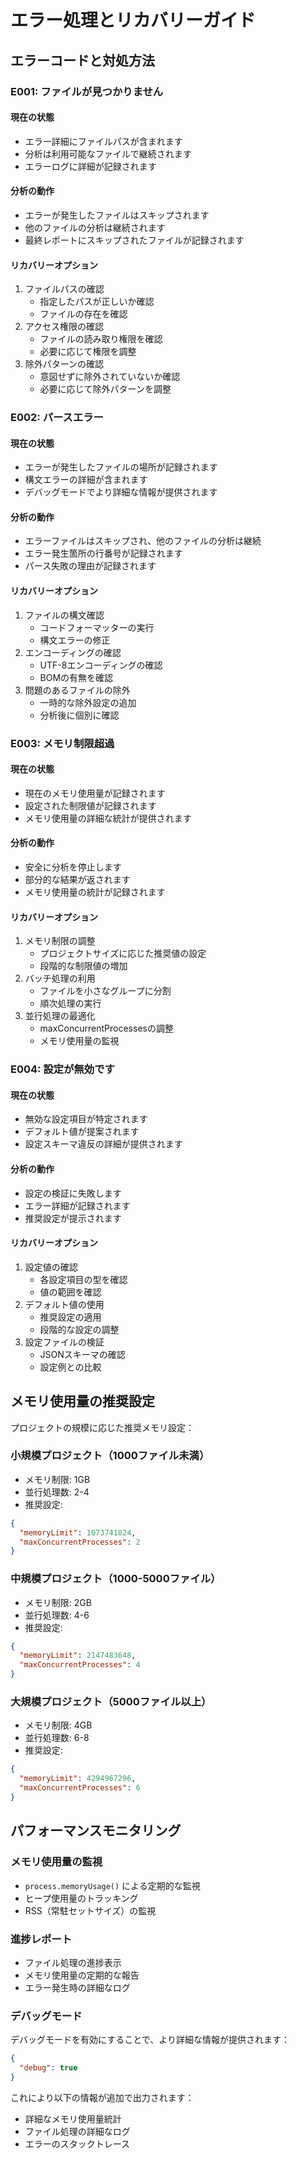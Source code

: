 # エラー処理とリカバリーガイド

## エラーコードと対処方法

### E001: ファイルが見つかりません
#### 現在の状態
- エラー詳細にファイルパスが含まれます
- 分析は利用可能なファイルで継続されます
- エラーログに詳細が記録されます

#### 分析の動作
- エラーが発生したファイルはスキップされます
- 他のファイルの分析は継続されます
- 最終レポートにスキップされたファイルが記録されます

#### リカバリーオプション
1. ファイルパスの確認
   - 指定したパスが正しいか確認
   - ファイルの存在を確認
2. アクセス権限の確認
   - ファイルの読み取り権限を確認
   - 必要に応じて権限を調整
3. 除外パターンの確認
   - 意図せずに除外されていないか確認
   - 必要に応じて除外パターンを調整

### E002: パースエラー
#### 現在の状態
- エラーが発生したファイルの場所が記録されます
- 構文エラーの詳細が含まれます
- デバッグモードでより詳細な情報が提供されます

#### 分析の動作
- エラーファイルはスキップされ、他のファイルの分析は継続
- エラー発生箇所の行番号が記録されます
- パース失敗の理由が記録されます

#### リカバリーオプション
1. ファイルの構文確認
   - コードフォーマッターの実行
   - 構文エラーの修正
2. エンコーディングの確認
   - UTF-8エンコーディングの確認
   - BOMの有無を確認
3. 問題のあるファイルの除外
   - 一時的な除外設定の追加
   - 分析後に個別に確認

### E003: メモリ制限超過
#### 現在の状態
- 現在のメモリ使用量が記録されます
- 設定された制限値が記録されます
- メモリ使用量の詳細な統計が提供されます

#### 分析の動作
- 安全に分析を停止します
- 部分的な結果が返されます
- メモリ使用量の統計が記録されます

#### リカバリーオプション
1. メモリ制限の調整
   - プロジェクトサイズに応じた推奨値の設定
   - 段階的な制限値の増加
2. バッチ処理の利用
   - ファイルを小さなグループに分割
   - 順次処理の実行
3. 並行処理の最適化
   - maxConcurrentProcessesの調整
   - メモリ使用量の監視

### E004: 設定が無効です
#### 現在の状態
- 無効な設定項目が特定されます
- デフォルト値が提案されます
- 設定スキーマ違反の詳細が提供されます

#### 分析の動作
- 設定の検証に失敗します
- エラー詳細が記録されます
- 推奨設定が提示されます

#### リカバリーオプション
1. 設定値の確認
   - 各設定項目の型を確認
   - 値の範囲を確認
2. デフォルト値の使用
   - 推奨設定の適用
   - 段階的な設定の調整
3. 設定ファイルの検証
   - JSONスキーマの確認
   - 設定例との比較

## メモリ使用量の推奨設定

プロジェクトの規模に応じた推奨メモリ設定：

### 小規模プロジェクト（1000ファイル未満）
- メモリ制限: 1GB
- 並行処理数: 2-4
- 推奨設定:
```json
{
  "memoryLimit": 1073741824,
  "maxConcurrentProcesses": 2
}
```

### 中規模プロジェクト（1000-5000ファイル）
- メモリ制限: 2GB
- 並行処理数: 4-6
- 推奨設定:
```json
{
  "memoryLimit": 2147483648,
  "maxConcurrentProcesses": 4
}
```

### 大規模プロジェクト（5000ファイル以上）
- メモリ制限: 4GB
- 並行処理数: 6-8
- 推奨設定:
```json
{
  "memoryLimit": 4294967296,
  "maxConcurrentProcesses": 6
}
```

## パフォーマンスモニタリング

### メモリ使用量の監視
- `process.memoryUsage()` による定期的な監視
- ヒープ使用量のトラッキング
- RSS（常駐セットサイズ）の監視

### 進捗レポート
- ファイル処理の進捗表示
- メモリ使用量の定期的な報告
- エラー発生時の詳細なログ

### デバッグモード
デバッグモードを有効にすることで、より詳細な情報が提供されます：
```json
{
  "debug": true
}
```

これにより以下の情報が追加で出力されます：
- 詳細なメモリ使用量統計
- ファイル処理の詳細なログ
- エラーのスタックトレース
